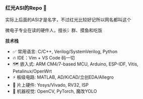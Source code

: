 ### 红光ASl的Repo 🥺

实际上后面的ASl才是名字，不过红光比较好记所以网名都叫这个

微电子专业在读的硬件人，擅长氵群、摸鱼和吃饭

**技术栈**
* ✅ 常用语言: C/C++, Verilog/SystemVerilog, Python
* 🔥 IDE：Vim + VS Code 码一切
* 🗺 嵌入式: ARM CM4/7-based MCU, Arduino, ESP-IDF, Vitis, Petalinux/OpenWrt
* ⚡ 板级电路: MATLAB, AD/KiCAD/立创EDA/Allegro
* 🚀 片上硬件: Yosys/Vivado, RV32, ISP
* 🤖 机器视觉: OpenCV, PyTorch, 魔改YOLO

